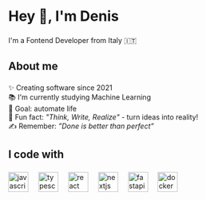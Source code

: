 <h1 align="left">Hey 👋, I'm Denis</h1>

###

<p align="left">I'm a Fontend Developer from Italy 🇮🇹</p>

###

<h2 align="left">About me</h2>

###
<p align="left">✨ Creating software since 2021
<br>
📚 I'm currently studying Machine Learning
<br>
🎯 Goal: automate life
<br>
🎲 Fun fact: <i>"Think, Write, Realize" </i> - turn ideas into reality! 
<br>
✍️ Remember: <i>”Done is better than perfect”</i> </p>


###

<h2 align="left">I code with</h2>




###

<div align="left">
  <img src="https://cdn.jsdelivr.net/gh/devicons/devicon/icons/javascript/javascript-original.svg" height="40" alt="javascript logo"  />
  <img width="12" />
  <img src="https://cdn.jsdelivr.net/gh/devicons/devicon/icons/typescript/typescript-original.svg" height="40" alt="typescript logo"  />
  <img width="12" />
  <img src="https://cdn.jsdelivr.net/gh/devicons/devicon/icons/react/react-original.svg" height="40" alt="react logo"  />
  <img width="12" />
  <img src="https://cdn.jsdelivr.net/gh/devicons/devicon/icons/nextjs/nextjs-original.svg" height="40" alt="nextjs logo"  />
  <img width="12" />
  <img src="https://cdn.jsdelivr.net/gh/devicons/devicon/icons/fastapi/fastapi-original.svg" height="40" alt="fastapi logo"  />
  <img width="12" />
  <img src="https://cdn.jsdelivr.net/gh/devicons/devicon/icons/docker/docker-original.svg" height="40" alt="docker logo"  />
</div>

###
